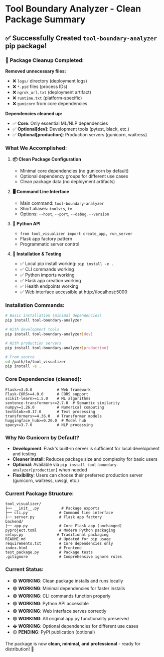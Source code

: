 # Tool Boundary Analyzer - Clean Package Summary

## ✅ Successfully Created `tool-boundary-analyzer` pip package!

### 🧹 Package Cleanup Completed:

**Removed unnecessary files:**
- ❌ `logs/` directory (deployment logs)
- ❌ `*.pid` files (process IDs)
- ❌ `ngrok_url.txt` (deployment artifact)
- ❌ `runtime.txt` (platform-specific)
- ❌ `gunicorn` from core dependencies

**Dependencies cleaned up:**
- ✅ **Core**: Only essential ML/NLP dependencies
- ✅ **Optional[dev]**: Development tools (pytest, black, etc.)
- ✅ **Optional[production]**: Production servers (gunicorn, waitress)

### What We Accomplished:

1. **📦 Clean Package Configuration**
   - Minimal core dependencies (no gunicorn by default)
   - Optional dependency groups for different use cases
   - Clean package data (no deployment artifacts)

2. **🖥️ Command Line Interface**
   - Main command: `tool-boundary-analyzer`
   - Short aliases: `toolvis`, `tv`
   - Options: `--host`, `--port`, `--debug`, `--version`

3. **🐍 Python API**
   - `from tool_visualizer import create_app, run_server`
   - Flask app factory pattern
   - Programmatic server control

4. **🔧 Installation & Testing**
   - ✅ Local pip install working: `pip install -e .`
   - ✅ CLI commands working
   - ✅ Python imports working
   - ✅ Flask app creation working
   - ✅ Health endpoints working
   - ✅ Web interface accessible at http://localhost:5000

### Installation Commands:

```bash
# Basic installation (minimal dependencies)
pip install tool-boundary-analyzer

# With development tools
pip install tool-boundary-analyzer[dev]

# With production servers
pip install tool-boundary-analyzer[production]

# From source
cd /path/to/tool_visualizer
pip install -e .
```

### Core Dependencies (cleaned):
```
Flask>=3.0.0           # Web framework
Flask-CORS>=4.0.0      # CORS support
scikit-learn>=1.5.0    # ML algorithms
sentence-transformers>=2.7.0  # Semantic similarity
numpy>=1.26.0          # Numerical computing
textblob>=0.17.0       # Text processing
transformers>=4.36.0   # Transformer models
huggingface_hub>=0.20.0  # Model hub
spacy>=3.7.0           # NLP processing
```

### Why No Gunicorn by Default?

- **Development**: Flask's built-in server is sufficient for local development and testing
- **Cleaner install**: Reduces package size and complexity for basic users
- **Optional**: Available via `pip install tool-boundary-analyzer[production]` when needed
- **Flexibility**: Users can choose their preferred production server (gunicorn, waitress, uwsgi, etc.)

### Current Package Structure:
```
tool_visualizer/
├── __init__.py          # Package exports
├── cli.py              # Command line interface  
├── server.py           # Flask app factory
backend/
├── app.py              # Core Flask app (unchanged)
pyproject.toml          # Modern Python packaging
setup.py               # Traditional packaging
README.md               # Updated for pip usage
requirements.txt        # Core dependencies only
index.html              # Frontend
test_package.py         # Package tests
.gitignore              # Comprehensive ignore rules
```

### Current Status:
- 🟢 **WORKING**: Clean package installs and runs locally
- 🟢 **WORKING**: Minimal dependencies for faster installs
- 🟢 **WORKING**: CLI commands function properly
- 🟢 **WORKING**: Python API accessible
- 🟢 **WORKING**: Web interface serves correctly
- 🟢 **WORKING**: All original app.py functionality preserved
- � **WORKING**: Optional dependencies for different use cases
- 🟡 **PENDING**: PyPI publication (optional)

The package is now **clean, minimal, and professional** - ready for distribution! 🎉
